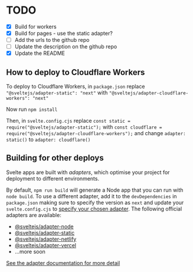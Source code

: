 # TODO

- [x] Build for workers
- [x] Build for pages - use the static adapter?
- [ ] Add the urls to the github repo
- [ ] Update the description on the github repo
- [x] Update the README

## How to deploy to Cloudflare Workers

To deploy to Cloudflare Workers, in `package.json` replace `"@sveltejs/adapter-static": "next"` with `"@sveltejs/adapter-cloudflare-workers": "next"`

Now run `npm install`

Then, in `svelte.config.cjs` replace `const static = require("@sveltejs/adapter-static");` with `const cloudflare = require("@sveltejs/adapter-cloudflare-workers");` and change `adapter: static()` to `adapter: cloudflare()`


## Building for other deploys

Svelte apps are built with _adapters_, which optimise your project for deployment to different environments.

By default, `npm run build` will generate a Node app that you can run with `node build`. To use a different adapter, add it to the `devDependencies` in `package.json` making sure to specify the version as `next` and update your `svelte.config.cjs` to [specify your chosen adapter](https://kit.svelte.dev/docs#configuration-adapter). The following official adapters are available:

- [@sveltejs/adapter-node](https://github.com/sveltejs/kit/tree/master/packages/adapter-node)
- [@sveltejs/adapter-static](https://github.com/sveltejs/kit/tree/master/packages/adapter-static)
- [@sveltejs/adapter-netlify](https://github.com/sveltejs/kit/tree/master/packages/adapter-netlify)
- [@sveltejs/adapter-vercel](https://github.com/sveltejs/kit/tree/master/packages/adapter-vercel)
- ...more soon

[See the adapter documentation for more detail](https://kit.svelte.dev/docs#adapters)
